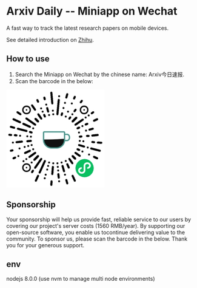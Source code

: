 
# Arxiv Daily -- Miniapp on Wechat

A fast way to track the latest research papers on mobile devices.
 
See detailed introduction on [Zhihu](https://zhuanlan.zhihu.com/p/76578218).

## How to use

1. Search the Miniapp on Wechat by the chinese name: Arxiv今日速报.
2. Scan the barcode in the below:

![barcode](./barcode.jpg)

## Sponsorship

Your sponsorship will help us provide fast, reliable service to our users by covering our project's server costs (1560 RMB/year). By supporting our open-source software, you enable us tocontinue delivering value to the community. To sponsor us, please scan the barcode in the below. Thank you for your generous support.

## env
nodejs 8.0.0 (use nvm to manage multi node environments)
